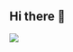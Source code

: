 ## Hi there 👋
<a href="https://github.com/devxb/gitanimals">
  <img src="https://render.gitanimals.org/farms/{tiffanyhansy}"/>
</a>
<!--
**tiffanyhansy/tiffanyhansy** is a ✨ _special_ ✨ repository because its `README.md` (this file) appears on your GitHub profile.

Here are some ideas to get you started:

- 🔭 I’m currently working on ...
- 🌱 I’m currently learning ...
- 👯 I’m looking to collaborate on ...
- 🤔 I’m looking for help with ...
- 💬 Ask me about ...
- 📫 How to reach me: ...
- 😄 Pronouns: ...
- ⚡ Fun fact: ...
-->
